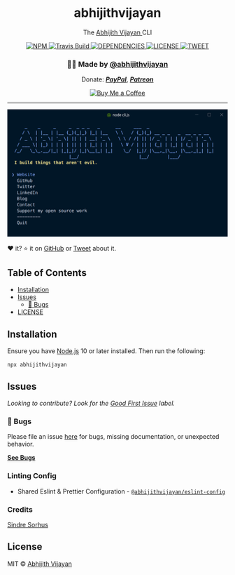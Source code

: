 <h1 align="center">abhijithvijayan</h1>
<p align="center">The <a href="https://abhijithvijayan.in">
    Abhijith Vijayan
  </a> CLI</p>
<div align="center">
  <a href="https://www.npmjs.com/package/abhijithvijayan">
    <img src="https://img.shields.io/npm/v/abhijithvijayan" alt="NPM" />
  </a>
  <a href="https://travis-ci.com/abhijithvijayan/abhijithvijayan">
    <img src="https://travis-ci.com/abhijithvijayan/abhijithvijayan.svg?branch=main" alt="Travis Build" />
  </a>
  </a>
  <a href="https://david-dm.org/abhijithvijayan/abhijithvijayan">
    <img src="https://img.shields.io/david/abhijithvijayan/abhijithvijayan.svg?colorB=orange" alt="DEPENDENCIES" />
  </a>
  <a href="https://github.com/abhijithvijayan/abhijithvijayan/blob/main/license">
    <img src="https://img.shields.io/github/license/abhijithvijayan/abhijithvijayan.svg" alt="LICENSE" />
  </a>
  <a href="https://twitter.com/intent/tweet?text=Check%20out%20CLI%20of%20%40_abhijithv%0A%0Ahttps%3A%2F%2Fgithub.com%2Fabhijithvijayan%2Fabhijithvijayan%0A%0A%23npm%20%23cli%20%23javascript%20%23opensource">
     <img src="https://img.shields.io/twitter/url/http/shields.io.svg?style=social" alt="TWEET" />
  </a>
</div>
<h3 align="center">🙋‍♂️ Made by <a href="https://twitter.com/_abhijithv">@abhijithvijayan</a></h3>
<p align="center">
  Donate:
  <a href="https://www.paypal.me/iamabhijithvijayan" target='_blank'><i><b>PayPal</b></i></a>,
  <a href="https://www.patreon.com/abhijithvijayan" target='_blank'><i><b>Patreon</b></i></a>
</p>
<p align="center">
  <a href='https://www.buymeacoffee.com/abhijithvijayan' target='_blank'>
    <img height='36' style='border:0px;height:36px;' src='https://bmc-cdn.nyc3.digitaloceanspaces.com/BMC-button-images/custom_images/orange_img.png' border='0' alt='Buy Me a Coffee' />
  </a>
</p>
<hr />

<img src="screenshot.png" width="752">

❤️ it? ⭐️ it on [GitHub](https://github.com/abhijithvijayan/abhijithvijayan/stargazers) or [Tweet](https://twitter.com/intent/tweet?text=Check%20out%20CLI%20of%20%40_abhijithv%0A%0Ahttps%3A%2F%2Fgithub.com%2Fabhijithvijayan%2Fabhijithvijayan%0A%0A%23npm%20%23cli%20%23javascript%20%23opensource) about it.

## Table of Contents

- [Installation](#installation)
- [Issues](#issues)
  - [🐛 Bugs](#-bugs)
- [LICENSE](#license)

## Installation

Ensure you have [Node.js](https://nodejs.org) 10 or later installed. Then run the following:

```
npx abhijithvijayan
```

## Issues

_Looking to contribute? Look for the [Good First Issue](https://github.com/abhijithvijayan/abhijithvijayan/issues?q=is%3Aissue+is%3Aopen+sort%3Aupdated-desc+label%3A%22good+first+issue%22)
label._

### 🐛 Bugs

Please file an issue [here](https://github.com/abhijithvijayan/abhijithvijayan/issues/new) for bugs, missing documentation, or unexpected behavior.

[**See Bugs**](https://github.com/abhijithvijayan/abhijithvijayan/issues?q=is%3Aissue+is%3Aopen+sort%3Aupdated-desc+label%3A%22type%3A+bug%22)

### Linting Config

- Shared Eslint & Prettier Configuration - [`@abhijithvijayan/eslint-config`](https://www.npmjs.com/package/@abhijithvijayan/eslint-config)

### Credits

[Sindre Sorhus](https://github.com/sindresorhus)

## License

MIT © [Abhijith Vijayan](https://abhijithvijayan.in)
